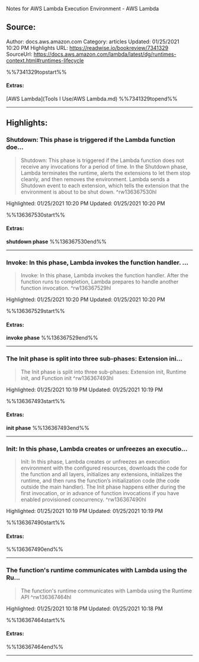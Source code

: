Notes for AWS Lambda Execution Environment - AWS Lambda

## Source:
Author: docs.aws.amazon.com
Category: articles
Updated: 01/25/2021 10:20 PM
Highlights URL: https://readwise.io/bookreview/7341329
SourceUrl: https://docs.aws.amazon.com/lambda/latest/dg/runtimes-context.html#runtimes-lifecycle

%%7341329topstart%%
#### Extras:
[AWS Lambda](Tools I Use/AWS Lambda.md)
%%7341329topend%%


 
-----
 ## Highlights:

### Shutdown: This phase is triggered if the Lambda function doe...
>Shutdown: This phase is triggered if the Lambda function does not receive any invocations for a period of time. In the Shutdown phase, Lambda terminates the runtime, alerts the extensions to let them stop cleanly, and then removes the environment. Lambda sends a Shutdown event to each extension, which tells the extension that the environment is about to be shut down. ^rw136367530hl


Highlighted: 01/25/2021 10:20 PM
Updated: 01/25/2021 10:20 PM

%%136367530start%%
#### Extras:
**shutdown phase**
%%136367530end%%



------

### Invoke: In this phase, Lambda invokes the function handler. ...
>Invoke: In this phase, Lambda invokes the function handler. After the function runs to completion, Lambda prepares to handle another function invocation. ^rw136367529hl


Highlighted: 01/25/2021 10:20 PM
Updated: 01/25/2021 10:20 PM

%%136367529start%%
#### Extras:
**invoke phase**
%%136367529end%%



------

### The Init phase is split into three sub-phases: Extension ini...
>The Init phase is split into three sub-phases: Extension init, Runtime init, and Function init ^rw136367493hl


Highlighted: 01/25/2021 10:19 PM
Updated: 01/25/2021 10:19 PM

%%136367493start%%
#### Extras:
**init phase**
%%136367493end%%



------

### Init: In this phase, Lambda creates or unfreezes an executio...
>Init: In this phase, Lambda creates or unfreezes an execution environment with the configured resources, downloads the code for the function and all layers, initializes any extensions, initializes the runtime, and then runs the function’s initialization code (the code outside the main handler). The Init phase happens either during the first invocation, or in advance of function invocations if you have enabled provisioned concurrency. ^rw136367490hl


Highlighted: 01/25/2021 10:19 PM
Updated: 01/25/2021 10:19 PM

%%136367490start%%
#### Extras:

%%136367490end%%



------

### The function's runtime communicates with Lambda using the Ru...
>The function's runtime communicates with Lambda using the Runtime API ^rw136367464hl


Highlighted: 01/25/2021 10:18 PM
Updated: 01/25/2021 10:18 PM

%%136367464start%%
#### Extras:

%%136367464end%%



------

